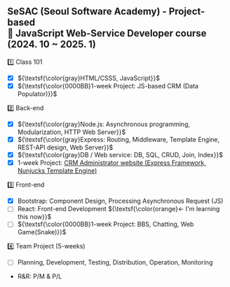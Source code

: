 ## SeSAC (Seoul Software Academy) - Project-based<br/>🎲 JavaScript Web-Service Developer course (2024. 10 ~ 2025. 1)

1️⃣ Class 101  
- [x] ${\textsf{\color{gray}HTML/CSSS, JavaScript}}$  
- [x] ${\textsf{\color{0000BB}1-week Project: JS-based CRM (Data Populator)}}$  

2️⃣ Back-end  
- [x] ${\textsf{\color{gray}Node.js: Asynchronous programming, Modularization, HTTP Web Server}}$  
- [x] ${\textsf{\color{gray}Express: Routing, Middleware, Template Engine, REST-API design, Web Server}}$  
- [x] ${\textsf{\color{gray}DB / Web service: DB, SQL, CRUD, Join, Index}}$  
- [x] 1-week Project: [CRM Administrator website (Express Framework, Nunjucks Template Engine)](https://github.com/Better2day/sesac_js2/tree/main/6.crm/8.project#crm-project)
  
3️⃣ Front-end  
- [x] Bootstrap: Component Design, Processing Asynchronous Request (JS)  
- [ ] React: Front-end Development  ${\textsf{\color{orange}← I'm learning this now}}$  
- [ ] ${\textsf{\color{0000BB}1-week Project: BBS, Chatting, Web Game(Snake)}}$  
  
4️⃣ Team Project (5-weeks)  
- [ ] Planning, Development, Testing, Distribution, Operation, Monitoring  
- R&R: P/M & P/L  
  
